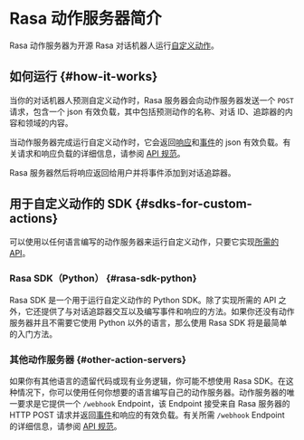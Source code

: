 # Rasa 动作服务器简介

Rasa 动作服务器为开源 Rasa 对话机器人运行[自定义动作](/custom-actions/)。

## 如何运行 {#how-it-works}

当你的对话机器人预测自定义动作时，Rasa 服务器会向动作服务器发送一个 `POST` 请求，包含一个 json 有效负载，其中包括预测动作的名称、对话 ID、追踪器的内容和领域的内容。

当动作服务器完成运行自定义动作时，它会返回[响应](/responses/)和[事件](/action-server/events/)的 json 有效负载。有关请求和响应负载的详细信息，请参阅 [API 规范](https://rasa.com/docs/rasa/pages/action-server-api/)。

Rasa 服务器然后将响应返回给用户并将事件添加到对话追踪器。

## 用于自定义动作的 SDK {#sdks-for-custom-actions}

可以使用以任何语言编写的动作服务器来运行自定义动作，只要它实现[所需的 API](https://rasa.com/docs/rasa/pages/action-server-api/)。

### Rasa SDK（Python） {#rasa-sdk-python}

Rasa SDK 是一个用于运行自定义动作的 Python SDK。除了实现所需的 API 之外，它还提供了与对话追踪器交互以及编写事件和响应的方法。如果你还没有动作服务器并且不需要它使用 Python 以外的语言，那么使用 Rasa SDK 将是最简单的入门方法。

### 其他动作服务器 {#other-action-servers}

如果你有其他语言的遗留代码或现有业务逻辑，你可能不想使用 Rasa SDK。在这种情况下，你可以使用任何你想要的语言编写自己的动作服务器。动作服务器的唯一要求是它提供一个 `/webhook` Endpoint，该 Endpoint 接受来自 Rasa 服务器的 HTTP POST 请求并返回[事件](/action-server/events/)和响应的有效负载。有关所需 `/webhook` Endpoint 的详细信息，请参阅 [API 规范](https://rasa.com/docs/rasa/pages/action-server-api/)。
